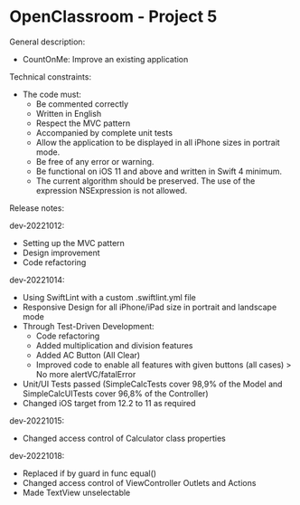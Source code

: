# OpenClassroom - Project 5

General description:
- CountOnMe: Improve an existing application

Technical constraints:
- The code must:
    - Be commented correctly
    - Written in English
    - Respect the MVC pattern
    - Accompanied by complete unit tests
    - Allow the application to be displayed in all iPhone sizes in portrait mode.
    - Be free of any error or warning.
    - Be functional on iOS 11 and above and written in Swift 4 minimum.
    - The current algorithm should be preserved. The use of the expression NSExpression is not allowed.


Release notes:

dev-20221012:
- Setting up the MVC pattern
- Design improvement
- Code refactoring

dev-20221014:
- Using SwiftLint with a custom .swiftlint.yml file
- Responsive Design for all iPhone/iPad size in portrait and landscape mode
- Through Test-Driven Development:
    - Code refactoring
    - Added multiplication and division features
    - Added AC Button (All Clear)
    - Improved code to enable all features with given buttons (all cases) > No more alertVC/fatalError
- Unit/UI Tests passed (SimpleCalcTests cover 98,9% of the Model and SimpleCalcUITests cover 96,8% of the Controller)
- Changed iOS target from 12.2 to 11 as required

dev-20221015:
- Changed access control of Calculator class properties

dev-20221018:
- Replaced if by guard in func equal()
- Changed access control of ViewController Outlets and Actions
- Made TextView unselectable

